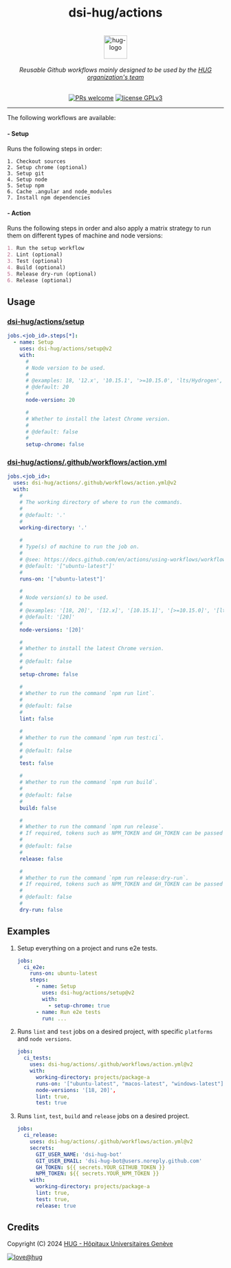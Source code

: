 <h1 align="center">
    dsi-hug/actions
</h1>

<p align="center">
    <br/>
    <a href="https://www.hug.ch">
        <img src="https://cdn.hug.ch/svgs/hug/hug-logo-horizontal.svg" alt="hug-logo" height="54px" />
    </a>
    <br/><br/>
    <i>Reusable Github workflows mainly designed to be used by the <a href="https://github.com/dsi-hug">HUG organization's team</a></i>
    <br/><br/>
</p>

<p align="center">
    <a href="https://github.com/dsi-hug/action/blob/main/CONTRIBUTING.md#-submitting-a-pull-request-pr">
        <img src="https://img.shields.io/badge/PRs-welcome-brightgreen.svg" alt="PRs welcome" /></a>
    <a href="https://github.com/dsi-hug/action/blob/main/LICENSE">
        <img src="https://img.shields.io/badge/license-GPLv3-ff69b4.svg" alt="license GPLv3" /></a>
</p>

<hr/>

The following workflows are available:

#### - Setup
Runs the following steps in order:
```
1. Checkout sources
2. Setup chrome (optional)
3. Setup git
4. Setup node
5. Setup npm
6. Cache .angular and node_modules
7. Install npm dependencies
```

#### - Action
Runs the following steps in order and also apply a matrix strategy to run them on different types of machine and node versions:
```md
1. Run the setup workflow
2. Lint (optional)
3. Test (optional)
4. Build (optional)
5. Release dry-run (optional)
6. Release (optional)
```

## Usage

### [dsi-hug/actions/setup](./setup/action.yml)
```yaml
jobs.<job_id>.steps[*]:
  - name: Setup
    uses: dsi-hug/actions/setup@v2
    with:
      #
      # Node version to be used.
      #
      # @examples: 18, '12.x', '10.15.1', '>=10.15.0', 'lts/Hydrogen', '16-nightly', 'latest', 'node'
      # @default: 20
      #
      node-version: 20

      #
      # Whether to install the latest Chrome version.
      #
      # @default: false
      #
      setup-chrome: false
```

### [dsi-hug/actions/.github/workflows/action.yml](./.github/workflows/action.yml)
```yaml
jobs.<job_id>:
  uses: dsi-hug/actions/.github/workflows/action.yml@v2
  with:
    #
    # The working directory of where to run the commands.
    #
    # @default: '.'
    #
    working-directory: '.'

    #
    # Type(s) of machine to run the job on.
    #
    # @see: https://docs.github.com/en/actions/using-workflows/workflow-syntax-for-github-actions#choosing-github-hosted-runners
    # @default: '["ubuntu-latest"]'
    #
    runs-on: '["ubuntu-latest"]'

    #
    # Node version(s) to be used.
    #
    # @examples: '[18, 20]', '[12.x]', '[10.15.1]', '[>=10.15.0]', '[lts/Hydrogen]', '[16-nightly]', '[latest]', '[node]'
    # @default: '[20]'
    #
    node-versions: '[20]'

    #
    # Whether to install the latest Chrome version.
    #
    # @default: false
    #
    setup-chrome: false

    #
    # Whether to run the command `npm run lint`.
    #
    # @default: false
    #
    lint: false

    #
    # Whether to run the command `npm run test:ci`.
    #
    # @default: false
    #
    test: false

    #
    # Whether to run the command `npm run build`.
    #
    # @default: false
    #
    build: false

    #
    # Whether to run the command `npm run release`.
    # If required, tokens such as NPM_TOKEN and GH_TOKEN can be passed as secrets.
    #
    # @default: false
    #
    release: false

    #
    # Whether to run the command `npm run release:dry-run`.
    # If required, tokens such as NPM_TOKEN and GH_TOKEN can be passed as secrets.
    #
    # @default: false
    #
    dry-run: false
```

## Examples
1. Setup everything on a project and runs e2e tests.

   ```yaml
   jobs:
     ci_e2e:
       runs-on: ubuntu-latest
       steps:
         - name: Setup
           uses: dsi-hug/actions/setup@v2
           with:
             - setup-chrome: true
         - name: Run e2e tests
           run: ...
   ```

2. Runs `lint` and `test` jobs on a desired project, with specific `platforms` and `node versions`.

   ```yaml
   jobs:
     ci_tests:
       uses: dsi-hug/actions/.github/workflows/action.yml@v2
       with:
         working-directory: projects/package-a
         runs-on: '["ubuntu-latest", "macos-latest", "windows-latest"]'
         node-versions: '[18, 20]',
         lint: true,
         test: true
   ```

3. Runs `lint`, `test`, `build` and `release` jobs on a desired project.

   ```yaml
   jobs:
     ci_release:
       uses: dsi-hug/actions/.github/workflows/action.yml@v2
       secrets:
         GIT_USER_NAME: 'dsi-hug-bot'
         GIT_USER_EMAIL: 'dsi-hug-bot@users.noreply.github.com'
         GH_TOKEN: ${{ secrets.YOUR_GITHUB_TOKEN }}
         NPM_TOKEN: ${{ secrets.YOUR_NPM_TOKEN }}
       with:
         working-directory: projects/package-a
         lint: true,
         test: true,
         release: true
   ```

## Credits

Copyright (C) 2024 [HUG - Hôpitaux Universitaires Genève][dsi-hug]

[![love@hug](https://img.shields.io/badge/@hug-%E2%9D%A4%EF%B8%8Flove-magenta)][dsi-hug]



[dsi-hug]: https://github.com/dsi-hug
